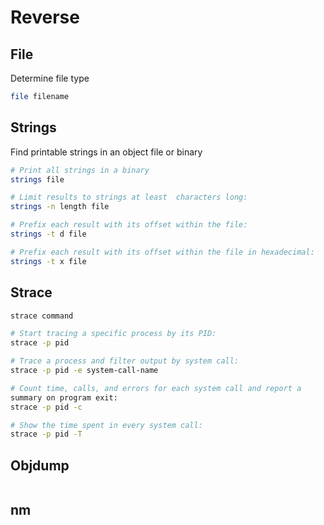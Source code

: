 # Reverse

## File
Determine file type
```sh
file filename
```

## Strings
Find printable strings in an object file or binary
```sh
# Print all strings in a binary
strings file

# Limit results to strings at least  characters long:
strings -n length file

# Prefix each result with its offset within the file:
strings -t d file

# Prefix each result with its offset within the file in hexadecimal:
strings -t x file
```

## Strace
```sh
strace command

# Start tracing a specific process by its PID:
strace -p pid

# Trace a process and filter output by system call:
strace -p pid -e system-call-name

# Count time, calls, and errors for each system call and report a
summary on program exit:
strace -p pid -c

# Show the time spent in every system call:
strace -p pid -T
```

## Objdump
```sh
```

## nm
```sh
```
